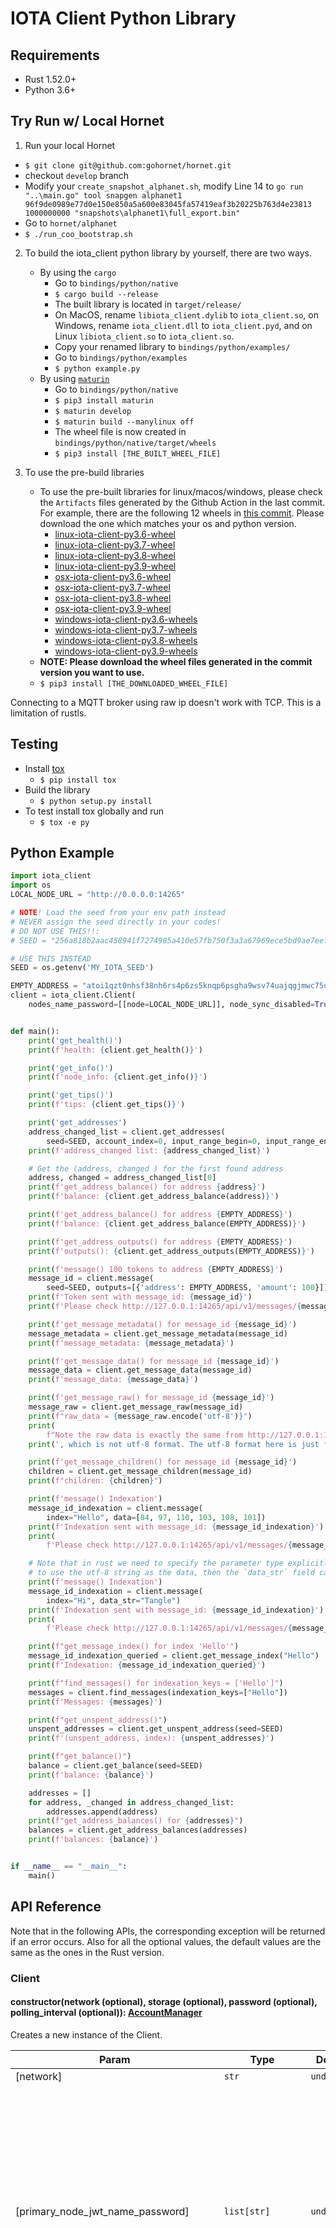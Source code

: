 # IOTA Client Python Library

## Requirements

- Rust 1.52.0+
- Python 3.6+

## Try Run w/ Local Hornet

1. Run your local Hornet
- `$ git clone git@github.com:gohornet/hornet.git`
- checkout `develop` branch
- Modify your `create_snapshot_alphanet.sh`, modify Line 14 to `go run "..\main.go" tool snapgen alphanet1 96f9de0989e77d0e150e850a5a600e83045fa57419eaf3b20225b763d4e23813 1000000000 "snapshots\alphanet1\full_export.bin"`
- Go to `hornet/alphanet`
- `$ ./run_coo_bootstrap.sh`

2. To build the iota_client python library by yourself, there are two ways.
   - By using the `cargo`
     - Go to `bindings/python/native`
     - `$ cargo build --release`
     - The built library is located in `target/release/`
     - On MacOS, rename `libiota_client.dylib` to `iota_client.so`, on Windows, rename `iota_client.dll` to `iota_client.pyd`, and on Linux `libiota_client.so` to `iota_client.so`.
     - Copy your renamed library to `bindings/python/examples/`
     - Go to `bindings/python/examples`
     - `$ python example.py`
   - By using [`maturin`](#https://github.com/PyO3/maturin)
     - Go to `bindings/python/native`
     - `$ pip3 install maturin`
     - `$ maturin develop`
     - `$ maturin build --manylinux off`
     - The wheel file is now created in `bindings/python/native/target/wheels`
     - `$ pip3 install [THE_BUILT_WHEEL_FILE]`

3. To use the pre-build libraries
   - To use the pre-built libraries for linux/macos/windows, please check the `Artifacts` files generated by the Github Action in the last commit. For example, there are the following 12 wheels in [this commit](https://github.com/iotaledger/iota.rs/actions/runs/914545013). Please download the one which matches your os and python version.
     - [linux-iota-client-py3.6-wheel](https://github.com/iotaledger/iota.rs/suites/2929447645/artifacts/65772305)
     - [linux-iota-client-py3.7-wheel](https://github.com/iotaledger/iota.rs/suites/2929447645/artifacts/65772306)
     - [linux-iota-client-py3.8-wheel](https://github.com/iotaledger/iota.rs/suites/2929447645/artifacts/65772307)
     - [linux-iota-client-py3.9-wheel](https://github.com/iotaledger/iota.rs/suites/2929447645/artifacts/65772308)
     - [osx-iota-client-py3.6-wheel](https://github.com/iotaledger/iota.rs/suites/2929447645/artifacts/65772309)
     - [osx-iota-client-py3.7-wheel](https://github.com/iotaledger/iota.rs/suites/2929447645/artifacts/65772310)
     - [osx-iota-client-py3.8-wheel](https://github.com/iotaledger/iota.rs/suites/2929447645/artifacts/65772311)
     - [osx-iota-client-py3.9-wheel](https://github.com/iotaledger/iota.rs/suites/2929447645/artifacts/65772312)
     - [windows-iota-client-py3.6-wheels](https://github.com/iotaledger/iota.rs/suites/2929447645/artifacts/65772313)
     - [windows-iota-client-py3.7-wheels](https://github.com/iotaledger/iota.rs/suites/2929447645/artifacts/65772314)
     - [windows-iota-client-py3.8-wheels](https://github.com/iotaledger/iota.rs/suites/2929447645/artifacts/65772315)
     - [windows-iota-client-py3.9-wheels](https://github.com/iotaledger/iota.rs/suites/2929447645/artifacts/65772316)
   - **NOTE: Please download the wheel files generated in the commit version you want to use.**
   - `$ pip3 install [THE_DOWNLOADED_WHEEL_FILE]`

Connecting to a MQTT broker using raw ip doesn't work with TCP. This is a limitation of rustls.
## Testing
- Install [tox](#https://pypi.org/project/tox/)
  - `$ pip install tox`
- Build the library
  - `$ python setup.py install`
- To test install tox globally and run
  - `$ tox -e py`

## Python Example
```python
import iota_client
import os
LOCAL_NODE_URL = "http://0.0.0.0:14265"

# NOTE! Load the seed from your env path instead
# NEVER assign the seed directly in your codes!
# DO NOT USE THIS!!:
# SEED = "256a818b2aac458941f7274985a410e57fb750f3a3a67969ece5bd9ae7eef5b2"

# USE THIS INSTEAD
SEED = os.getenv('MY_IOTA_SEED')

EMPTY_ADDRESS = "atoi1qzt0nhsf38nh6rs4p6zs5knqp6psgha9wsv74uajqgjmwc75ugupx3y7x0r"
client = iota_client.Client(
    nodes_name_password=[[node=LOCAL_NODE_URL]], node_sync_disabled=True)


def main():
    print('get_health()')
    print(f'health: {client.get_health()}')

    print('get_info()')
    print(f'node_info: {client.get_info()}')

    print('get_tips()')
    print(f'tips: {client.get_tips()}')

    print('get_addresses')
    address_changed_list = client.get_addresses(
        seed=SEED, account_index=0, input_range_begin=0, input_range_end=10, get_all=True)
    print(f'address_changed list: {address_changed_list}')

    # Get the (address, changed ) for the first found address
    address, changed = address_changed_list[0]
    print(f'get_address_balance() for address {address}')
    print(f'balance: {client.get_address_balance(address)}')

    print(f'get_address_balance() for address {EMPTY_ADDRESS}')
    print(f'balance: {client.get_address_balance(EMPTY_ADDRESS)}')

    print(f'get_address_outputs() for address {EMPTY_ADDRESS}')
    print(f'outputs(): {client.get_address_outputs(EMPTY_ADDRESS)}')

    print(f'message() 100 tokens to address {EMPTY_ADDRESS}')
    message_id = client.message(
        seed=SEED, outputs=[{'address': EMPTY_ADDRESS, 'amount': 100}])['message_id']
    print(f'Token sent with message_id: {message_id}')
    print(f'Please check http://127.0.0.1:14265/api/v1/messages/{message_id}')

    print(f'get_message_metadata() for message_id {message_id}')
    message_metadata = client.get_message_metadata(message_id)
    print(f'message_metadata: {message_metadata}')

    print(f'get_message_data() for message_id {message_id}')
    message_data = client.get_message_data(message_id)
    print(f'message_data: {message_data}')

    print(f'get_message_raw() for message_id {message_id}')
    message_raw = client.get_message_raw(message_id)
    print(f"raw_data = {message_raw.encode('utf-8')}")
    print(
        f"Note the raw data is exactly the same from http://127.0.0.1:14265/api/v1/messages/{message_id}/raw")
    print(', which is not utf-8 format. The utf-8 format here is just for ease of demonstration')

    print(f'get_message_children() for message_id {message_id}')
    children = client.get_message_children(message_id)
    print(f"children: {children}")

    print(f'message() Indexation')
    message_id_indexation = client.message(
        index="Hello", data=[84, 97, 110, 103, 108, 101])
    print(f'Indexation sent with message_id: {message_id_indexation}')
    print(
        f'Please check http://127.0.0.1:14265/api/v1/messages/{message_id_indexation}')

    # Note that in rust we need to specify the parameter type explicitly, so if the user wants
    # to use the utf-8 string as the data, then the `data_str` field can be used.
    print(f'message() Indexation')
    message_id_indexation = client.message(
        index="Hi", data_str="Tangle")
    print(f'Indexation sent with message_id: {message_id_indexation}')
    print(
        f'Please check http://127.0.0.1:14265/api/v1/messages/{message_id_indexation}')

    print(f"get_message_index() for index 'Hello'")
    message_id_indexation_queried = client.get_message_index("Hello")
    print(f'Indexation: {message_id_indexation_queried}')

    print(f"find_messages() for indexation_keys = ['Hello']")
    messages = client.find_messages(indexation_keys=["Hello"])
    print(f'Messages: {messages}')

    print(f"get_unspent_address()")
    unspent_addresses = client.get_unspent_address(seed=SEED)
    print(f'(unspent_address, index): {unspent_addresses}')

    print(f"get_balance()")
    balance = client.get_balance(seed=SEED)
    print(f'balance: {balance}')

    addresses = []
    for address, _changed in address_changed_list:
        addresses.append(address)
    print(f"get_address_balances() for {addresses}")
    balances = client.get_address_balances(addresses)
    print(f'balances: {balance}')


if __name__ == "__main__":
    main()

```

## API Reference

Note that in the following APIs, the corresponding exception will be returned if an error occurs.
Also for all the optional values, the default values are the same as the ones in the Rust version.

### Client

#### constructor(network (optional), storage (optional), password (optional), polling_interval (optional)): [AccountManager](#accountmanager)

Creates a new instance of the Client.

| Param                                | Type                                         | Default                | Description                                                                                                                                                                                                                                              |
| ------------------------------------ | -------------------------------------------- | ---------------------- | -------------------------------------------------------------------------------------------------------------------------------------------------------------------------------------------------------------------------------------------------------- |
| [network]                            | <code>str</code>                             | <code>undefined</code> | The network                                                                                                                                                                                                                                              |
| [primary_node_jwt_name_password]     | <code>list[str]</code>                       | <code>undefined</code> | An array of array with node URLs and optional JWT and basic auth name and password (length 1 is only the url, length 2 is url with JWT, length 3 is url with basic auth name and password and length 4 is url with JWT and basic auth name and password) |
| [primary_pow_node_jwt_name_password] | <code>list[str]</code>                       | <code>undefined</code> | An array of array with node URLs and optional JWT and basic auth name and password (length 1 is only the url, length 2 is url with JWT, length 3 is url with basic auth name and password and length 4 is url with JWT and basic auth name and password) |
| [nodes_name_password]                | <code>list[]list[str]</code>                 | <code>undefined</code> | An array of array with node URLs and optional JWT and basic auth name and password (length 1 is only the url, length 2 is url with JWT, length 3 is url with basic auth name and password and length 4 is url with JWT and basic auth name and password) |
| [permanodes_name_password]           | <code>list[]list[str]</code>                 | <code>undefined</code> | An array of array with node URLs and optional JWT and basic auth name and password (length 1 is only the url, length 2 is url with JWT, length 3 is url with basic auth name and password and length 4 is url with JWT and basic auth name and password) |
| [node_sync_interval]                 | <code>int</code>                             | <code>undefined</code> | The interval for the node syncing process                                                                                                                                                                                                                |
| [node_sync_disabled]                 | <code>bool</code>                            | <code>undefined</code> | Disables the node syncing process. Every node will be considered healthy and ready to use                                                                                                                                                                |
| [node_pool_urls]                     | <code>str</code>                             | <code>undefined</code> | An array of node pool URLs                                                                                                                                                                                                                               |
| [quorum]                             | <code>bool</code>                            | <code>false</code>     | Bool to define if quorum should be used                                                                                                                                                                                                                  |
| [quorum_size]                        | <code>int</code>                             | <code>3</code>         | An int that defines how many nodes should be used for quorum                                                                                                                                                                                             |
| [quorum_threshold]                   | <code>int</code>                             | <code>66</code>        | Define the % of nodes that need to return the same response to accept it                                                                                                                                                                                 |
| [request_timeout]                    | <code>int</code>                             | <code>undefined</code> | Sets the default HTTP request timeout                                                                                                                                                                                                                    |
| [api_timeout]                        | <code>dict</code>                            | <code>undefined</code> | The API to set the request timeout. Key: 'GetHealth', 'GetInfo', 'GetPeers', 'GetTips', 'PostMessage', 'GetOutput', 'GetMilestone' Value: timeout in milliseconds                                                                                        |
| [local_pow]                          | <code>bool</code>                            | <code>undefined</code> | Flag determining if PoW should be done locally or remotely                                                                                                                                                                                               |
| [tips_interval]                      | <code>int</code>                             | <code>undefined</code> | Time between requests for new tips during PoW                                                                                                                                                                                                            |
| [mqtt_broker_options]                | <code>[BrokerOptions](#brokeroptions)</code> | <code>undefined</code> | Sets the options for the MQTT connection with the node                                                                                                                                                                                                   |

**Returns** The constructed [Client](#client).

### Full Node APIs

#### get_health(): bool

Gets the node health status.

**Returns** whether the node is healthy.

#### get_info(): NodeInfoWrapper

Gets information about the node.

**Returns** the [NodeInfoWrapper](#nodeinfowrapper).

#### get_peers(): list[PeerDto]

Gets peers of the node.

**Returns** the list of [PeerDto](#peerdto).

#### get_tips(): list[str]

Gets non-lazy tips.

**Returns** two non-lazy tips' message ids in list.

#### post_message(msg): str

Submits a message.

| Param | Type                             | Default                | Description           |
| ----- | -------------------------------- | ---------------------- | --------------------- |
| [msg] | <code>[Message](#message)</code> | <code>undefined</code> | The message to submit |

**Returns** the message id of the submitted message.

#### get_output(output_id): OutputResponse

Gets the UTXO outputs associated with the given output id.

| Param       | Type             | Default                | Description                    |
| ----------- | ---------------- | ---------------------- | ------------------------------ |
| [output_id] | <code>str</code> | <code>undefined</code> | The id of the output to search |

**Returns** the OutputResponse[#outputresponse].

#### get_address_balance(address): BalanceAddressResponse

Gets the balance in the address.

| Param     | Type                   | Default                | Description               |
| --------- | ---------------------- | ---------------------- | ------------------------- |
| [address] | <code>list[str]</code> | <code>undefined</code> | The address Bech32 string |

**Returns** the [BalanceAddressResponse](#BalanceAddressResponse).

#### get_address_outputs(address, options (optional)): list[UtxoInput]

Gets the UTXO outputs associated with the given address.

| Param     | Type                                                           | Default                | Description               |
| --------- | -------------------------------------------------------------- | ---------------------- | ------------------------- |
| [address] | <code>str</code>                                               | <code>undefined</code> | The address Bech32 string |
| [options] | <code>[[AddressOutputsOptions](#addressoutputsoptions)]</code> | <code>undefined</code> | The query filters         |

**Returns** the list of [UtxoInput](#UtxoInput).

#### find_outputs(output_ids (optional), addresses (optional)): list[OutputResponse]

Gets the UTXO outputs associated with the given output ids and addresses.

| Param        | Type                   | Default                | Description                      |
| ------------ | ---------------------- | ---------------------- | -------------------------------- |
| [output_ids] | <code>list[str]</code> | <code>undefined</code> | The list of addresses to search  |
| [addresses]  | <code>list[str]</code> | <code>undefined</code> | The list of output ids to search |

**Returns** the list of [OutputResponse](#outputresponse).

#### get_milestone(index): MilestoneDto

Gets the milestone by the given index.

| Param   | Type             | Default                | Description                |
| ------- | ---------------- | ---------------------- | -------------------------- |
| [index] | <code>int</code> | <code>undefined</code> | The index of the milestone |

**Returns** the [MilestoneDto](#milestonedto).

#### get_milestone_utxo_changes(index): MilestoneUTXOChanges

Gets the utxo changes by the given milestone index.

| Param   | Type             | Default                | Description                |
| ------- | ---------------- | ---------------------- | -------------------------- |
| [index] | <code>int</code> | <code>undefined</code> | The index of the milestone |

**Returns** the [MilestoneUTXOChanges](#milestoneutxochanges).

#### get_receipts(): Vec<ReceiptDto>

Get all receipts.

**Returns** the [ReceiptDto](#ReceiptDto).

#### get_receipts_migrated_at(index): Vec<ReceiptDto>

Get all receipts for a given milestone index.

| Param   | Type             | Default                | Description                |
| ------- | ---------------- | ---------------------- | -------------------------- |
| [index] | <code>int</code> | <code>undefined</code> | The index of the milestone |

**Returns** the [ReceiptDto](#ReceiptDto).

#### get_treasury(): TreasuryResponse

Get the treasury amount.

**Returns** the [TreasuryResponse](#TreasuryResponse).

#### get_included_message(): Message

Get the included message of a transaction.

| Param   | Type             | Description               |
| ------- | ---------------- | ------------------------- |
| [index] | <code>str</code> | The id of the transaction |

**Returns** the new [Message](#message).


### High-Level APIs

#### message(seed (optional), account_index (optional), initial_address_index (optional), inputs (optional), input_range_begin (optional), input_range_end (optional), outputs (optional), dust_allowance_outputs (optional), index (optional), index_raw (optional), data (optional), data_str (optional), parents (optional)): Message

Build a message.

| Param                    | Type                                       | Default                | Description                                  |
| ------------------------ | ------------------------------------------ | ---------------------- | -------------------------------------------- |
| [seed]                   | <code>str</code>                           | <code>undefined</code> | The hex-encoded seed of the account to spend |
| [account_index]          | <code>int</code>                           | <code>undefined</code> | The account index                            |
| [initial_address_index]  | <code>int</code>                           | <code>undefined</code> | The initial address index                    |
| [inputs]                 | <code>list[[UtxoInput](#utxoinput)]</code> | <code>undefined</code> | UtxoInputs                                   |
| [input_range_begin]      | <code>int</code>                           | <code>undefined</code> | The begin index of the input                 |
| [input_range_end]        | <code>int</code>                           | <code>undefined</code> | The end index of the input                   |
| [outputs]                | <code>list[[Output](#output)]</code>       | <code>undefined</code> | Outputs                                      |
| [dust_allowance_outputs] | <code>list[[Output](#output)]</code>       | <code>undefined</code> | Dust allowance output to the transaction     |
| [index]                  | <code>str</code>                           | <code>undefined</code> | The indexation string                        |
| [index_raw]              | <code>list[int]</code>                     | <code>undefined</code> | The indexation byte array                    |
| [data]                   | <code>list[int]</code>                     | <code>undefined</code> | The data in bytes                            |
| [data_str]               | <code>str</code>                           | <code>undefined</code> | The data string                              |
| [parents]                | <code>list[str]</code>                     | <code>undefined</code> | The message ids of the parents               |

#### get_output_amount_and_address(output): (int, AddressDto, bool)

Get the output amount and address from the provided OutputDto.

| Param    | Type                   | Default                | Description                                   |
| -------- | ---------------------- | ---------------------- | --------------------------------------------- |
| [output] | <code>OutputDto</code> | <code>undefined</code> | The outputs where we want to send them tokens |

**Returns** the tuple of (the amount of tokens, the address, the indicator of the output type: `true` for `SignatureLockedSingle`, `false` for `SignatureLockedDustAllowance`).

#### prepare_transaction(inputs, outputs): PreparedTransactionData

Prepare a transaction.

| Param     | Type                         | Default                | Description                                      |
| --------- | ---------------------------- | ---------------------- | ------------------------------------------------ |
| [inputs]  | <code>list[UtxoInput]</code> | <code>undefined</code> | The UTXOInputs where we want to send tokens from |
| [outputs] | <code>list[Output]</code>    | <code>undefined</code> | The outputs where we want to send them tokens    |

**Returns** the prepared transaction data.

#### sign_transaction(prepared_transaction_data, seed, start_index, end_index): Payload

Sign the transaction.

| Param                       | Type                                 | Default                | Description                      |
| --------------------------- | ------------------------------------ | ---------------------- | -------------------------------- |
| [prepared_transaction_data] | <code>PreparedTransactionData</code> | <code>undefined</code> | The prepared transaction data    |
| [seed]                      | <code>str</code>                     | <code>undefined</code> | The seed                         |
| [start_index]               | <code>int</code>                     | <code>undefined</code> | The start address index          |
| [end_index]                 | <code>int</code>                     | <code>undefined</code> | The end address index (excluded) |

**Returns** the [Payload](#payload).

#### finish_message(payload): Message

Construct the message by payload.

| Param     | Type                 | Default                | Description             |
| --------- | -------------------- | ---------------------- | ----------------------- |
| [payload] | <code>Payload</code> | <code>undefined</code> | The [Payload](#payload) |

**Returns** the [Message](#message).

#### get_message_metadata(message_id): MessageMetadataResponse

Get the message metadata by message_id.

| Param        | Type             | Default                | Description    |
| ------------ | ---------------- | ---------------------- | -------------- |
| [message_id] | <code>str</code> | <code>undefined</code> | The message id |

**Returns** the [MessageMetadataResponse](#messagemetadataresponse).

#### get_message_data(message_id): Message

Gets the message data from the message id.

| Param        | Type             | Default                | Description    |
| ------------ | ---------------- | ---------------------- | -------------- |
| [message_id] | <code>str</code> | <code>undefined</code> | The message id |

**Returns** the [Message](#message).

#### get_message_raw(message_id): str

Gets the raw message string from the message id.

| Param        | Type             | Default                | Description    |
| ------------ | ---------------- | ---------------------- | -------------- |
| [message_id] | <code>str</code> | <code>undefined</code> | The message id |

**Returns** the raw message string.

#### get_message_children(message_id): list[str]

Gets the children of the given message.

| Param        | Type             | Default                | Description    |
| ------------ | ---------------- | ---------------------- | -------------- |
| [message_id] | <code>str</code> | <code>undefined</code> | The message id |

**Returns** the list of children strings.

#### get_message_id(payload_str): str

Get the message id from the payload string.

| Param       | Type             | Default                | Description                                    |
| ----------- | ---------------- | ---------------------- | ---------------------------------------------- |
| payload_str | <code>str</code> | <code>undefined</code> | The payload string from the mqtt message event |

**Returns** The identifier of message.

#### get_message_index(index): list[str]

Gets the list of message indices from the message_id.

| Param   | Type             | Default                | Description               |
| ------- | ---------------- | ---------------------- | ------------------------- |
| [index] | <code>str</code> | <code>undefined</code> | The identifier of message |

**Returns** the list of message ids.

#### find_messages(indexation_keys (optional), message_ids (optional)): list[Message]

Finds all messages associated with the given indexation keys and message ids.

| Param             | Type                   | Default                | Description                             |
| ----------------- | ---------------------- | ---------------------- | --------------------------------------- |
| [indexation_keys] | <code>list[str]</code> | <code>undefined</code> | The list of indexations keys too search |
| [message_ids]     | <code>list[str]</code> | <code>undefined</code> | The list of message ids to search       |

**Returns** the list of the found messages.

#### get_unspent_address(seed, account_index (optional), initial_address_index(optional)): (str, int)

Gets a valid unspent address.

| Param                   | Type             | Default                | Description                    |
| ----------------------- | ---------------- | ---------------------- | ------------------------------ |
| [seed]                  | <code>str</code> | <code>undefined</code> | The hex-encoded seed to search |
| [account_index]         | <code>int</code> | <code>undefined</code> | The account index              |
| [initial_address_index] | <code>int</code> | <code>undefined</code> | The initial address index      |

**Returns** a tuple with type of `(str, int)` as the address and corresponding index in the account.

#### get_addresses(seed, account_index (optional), input_range_begin (optional), input_range_end (optional) get_all (optional)): list[(str, bool (optional))]

Finds addresses from the seed regardless of their validity.

| Param               | Type                | Default                | Description                    |
| ------------------- | ------------------- | ---------------------- | ------------------------------ |
| [seed]              | <code>str</code>    | <code>undefined</code> | The hex-encoded seed to search |
| [account_index]     | <code>int</code>    | <code>undefined</code> | The account index              |
| [input_range_begin] | <code>int</code>    | <code>undefined</code> | The begin of the address range |
| [input_range_end]   | <code>int</code>    | <code>undefined</code> | The end of the address range   |
| [bech32_hrp]        | <code>string</code> | <code>undefined</code> | The Bech32 HRP                 |
| [get_all]           | <code>bool</code>   | <code>undefined</code> | Get all addresses              |

**Returns** a list of tuples with type of `(str, int)` as the address and corresponding index in the account.

#### get_balance(seed, account_index (optional), initial_address_index(optional), gap_limit(optional)): int

Get balance on a given seed and its wallet account index.

| Param                   | Type             | Default                | Description                    |
| ----------------------- | ---------------- | ---------------------- | ------------------------------ |
| [seed]                  | <code>str</code> | <code>undefined</code> | The hex-encoded seed to search |
| [account_index]         | <code>int</code> | <code>undefined</code> | The account index              |
| [initial_address_index] | <code>int</code> | <code>undefined</code> | The initial address index      |
| [gap_limit]             | <code>int</code> | <code>undefined</code> | The gap limit                  |

**Returns** the amount of balance.

#### get_address_balances(addresses): list[AddressBalancePair]

Get the balance in iotas for the given addresses.

| Param       | Type                   | Default                | Description                     |
| ----------- | ---------------------- | ---------------------- | ------------------------------- |
| [addresses] | <code>list[str]</code> | <code>undefined</code> | The list of addresses to search |

**Returns** the list of [AddressBalancePair](#addressbalancepair).

#### generate_mnemonic()

Returns a random generated Bip39 mnemonic with the English word list.

**Returns** A String

#### mnemonic_to_hex_seed(mnemonic)

Returns the seed hex encoded.

| Param    | Type             | Default                | Description                                           |
| -------- | ---------------- | ---------------------- | ----------------------------------------------------- |
| mnemonic | <code>str</code> | <code>undefined</code> | Bip39 mnemonic with words from the English word list. |

**Returns** A String

#### find_inputs(addresses, amount: u64)

Return the inputs from addresses for a provided amount (useful for offline signing)

| Param     | Type                   | Default                | Description             |
| --------- | ---------------------- | ---------------------- | ----------------------- |
| addresses | <code>list[str]</code> | <code>undefined</code> | The input address list. |
| amount    | <code>str</code>       | <code>undefined</code> | The input amount.       |


**Returns** The list of [UtxoInput](#utxoinput).

#### bech32_to_hex(bech32)

Returns a parsed hex String from bech32.

| Param  | Type             | Default                | Description               |
| ------ | ---------------- | ---------------------- | ------------------------- |
| bech32 | <code>str</code> | <code>undefined</code> | The address Bech32 string |

**Returns** A String

#### hex_to_bech32(hex, bech32_hrp (optional))

Returns a parsed bech32 String from hex.

| Param      | Type             | Default                | Description               |
| ---------- | ---------------- | ---------------------- | ------------------------- |
| bech32     | <code>str</code> | <code>undefined</code> | The address Bech32 string |
| bech32_hrp | <code>str</code> | <code>undefined</code> | The Bech32 hrp string     |

**Returns** A String

#### hex_public_key_to_bech32_address(hex, bech32_hrp (optional))

Returns the bech32 address from the hex public key.

| Param      | Type             | Default                | Description            |
| ---------- | ---------------- | ---------------------- | ---------------------- |
| hex        | <code>str</code> | <code>undefined</code> | Hex encoded public key |
| bech32_hrp | <code>str</code> | <code>undefined</code> | The Bech32 hrp string  |

**Returns** A String

#### is_address_valid(address): bool

Checks if a str is a valid bech32 encoded address.

| Param   | Type             | Default                | Description               |
| ------- | ---------------- | ---------------------- | ------------------------- |
| address | <code>str</code> | <code>undefined</code> | The address Bech32 string |

**Returns** A boolean.

#### retry(message_id): (str, Message)

Retries (promotes or reattaches) the message associated with the given id.

| Param        | Type             | Default                | Description    |
| ------------ | ---------------- | ---------------------- | -------------- |
| [message_id] | <code>str</code> | <code>undefined</code> | The message id |

**Returns** the message id and the retried [Message](#message).

#### retry_until_included(message_id, interval (optional), max_attempts (optional)): list[(str, Message)]

Retries (promotes or reattaches) the message associated with the given id.

| Param        | Type             | Default                | Description                                            |
| ------------ | ---------------- | ---------------------- | ------------------------------------------------------ |
| [message_id] | <code>str</code> | <code>undefined</code> | The message id                                         |
| interval     | <code>int</code> | <code>5</code>         | The interval in seconds in which we retry the message. |
| max_attempts | <code>int</code> | <code>10</code>        | The maximum of attempts we retry the message.          |

**Returns** the message ids and [Message](#message) of reattached messages.

#### consolidate_funds(seed, account_index, start_index, end_index): str

Function to consolidate all funds from a range of addresses to the address with the lowest index in that range

| Param           | Type             | Description                                                           |
| --------------- | ---------------- | --------------------------------------------------------------------- |
| [seed]          | <code>str</code> | The seed                                                              |
| [account_index] | <code>int</code> | The account index.                                                    |
| [start_index]   | <code>int</code> | The lowest address index, funds will be consolidated to this address. |
| [end_index]     | <code>int</code> | The address index until which funds will be consolidated              |

**Returns** the address to which the funds got consolidated, if any were available.

#### search_address(seed, bech32_hrp, account_index, start_index, end_index, address): (int, bool)

Function to find the index and address type of an address

| Param           | Type                | Description                      |
| --------------- | ------------------- | -------------------------------- |
| [seed]          | <code>str</code>    | The seed                         |
| [bech32_hrp]    | <code>string</code> | The Bech32 HRP                   |
| [account_index] | <code>int</code>    | The account index                |
| [start_index]   | <code>int</code>    | The start address index          |
| [end_index]     | <code>int</code>    | The end address index (excluded) |
| [address]       | <code>str</code>    | The address Bech32 string        |

**Returns** index and address type of an address.

#### reattach(message_id): (str, Message)

Reattaches the message associated with the given id.

| Param        | Type             | Default                | Description    |
| ------------ | ---------------- | ---------------------- | -------------- |
| [message_id] | <code>str</code> | <code>undefined</code> | The message id |

**Returns** the message id and the reattached [Message](#message).

#### promote(message_id): (str, Message)

Promotes the message associated with the given id.

| Param        | Type             | Default                | Description    |
| ------------ | ---------------- | ---------------------- | -------------- |
| [message_id] | <code>str</code> | <code>undefined</code> | The message id |

**Returns** the message id and the promoted [Message](#message).

### MQTT APIs

#### subscribe_topic(topic, callback): void

Subscribe a topic and assign the associated callback.

| Param      | Type                  | Default                | Description           |
| ---------- | --------------------- | ---------------------- | --------------------- |
| [topic]    | <code>str</code>      | <code>undefined</code> | The MQTT topic        |
| [callback] | <code>function</code> | <code>undefined</code> | The callback function |

#### subscribe_topics(topics, callback): void

Subscribe topics and assign the associated callbacks, respectively.

| Param      | Type                   | Default                | Description            |
| ---------- | ---------------------- | ---------------------- | ---------------------- |
| [topics]   | <code>list[str]</code> | <code>undefined</code> | The MQTT topics        |
| [callback] | <code>function</code>  | <code>undefined</code> | The callback functions |

#### unsubscribe(): void

Unsubscribe all topics.

#### unsubscribe_topics(topics): void

Unsubscribe from provided topics.

| Param    | Type                   | Default                | Description     |
| -------- | ---------------------- | ---------------------- | --------------- |
| [topics] | <code>list[str]</code> | <code>undefined</code> | The MQTT topics |

#### disconnect(): void

Disconnect the mqtt broker.

#### WalletAddress

A dict with the following key/value pairs.

```python
message_metadata_response = {
    'message_id': str,
    'parent_message_ids': list[str],
    'is_solid': bool,
    'referenced_by_milestone_index': int, # (optional)
    'milestone_index': int,  # (optional)
    'ledger_inclusion_state': LedgerInclusionStateDto,  # (optional)
    'conflict_reason': int,  # (optional)
    'should_promote:' bool  # (optional)
    'should_reattach': bool  # (optional)
}
```

Please refer to [LedgerInclusionStateDto](#ledgerinclusionstatedto) for the details of this type.

#### BalanceAddressResponse

A dict with the following key/value pairs.

```python
balance_for_address_response = {
    'address_type': int,
    'address': str,
    'balance': int
}
```

#### AddressBalancePair

A dict with the following key/value pairs.

```python
address_balance_pair = {
    'address': str,
    'balance': int
    'dust_allowed': bool
}
```

#### MilestoneDto

A dict with the following key/value pairs.

```python
milestoned_to = {
    'index': int,
    'timestamp': int,
    'message_id':  str
}
```

#### MilestoneUTXOChanges

A dict with the following key/value pairs.

```python
milestone_utxo_changes = {
    'index': int,
    'created_outputs': list[str],
    'consumed_outputs': list[str]
}
```

#### ReceiptDto

A dict with the following key/value pairs.

```python
receiptDto = {
    'receipt': Receipt,
    'milestone_index': int,
}
```

#### TreasuryResponse

A dict with the following key/value pairs.

```python
treasuryResponse = {
    'milestone_id': str,
    'amount': int,
}
```

#### UtxoInput

A dict with the following key/value pairs.

```python
utxo_input = {
    'transaction_id': list[int],
    'index': int
}
```

#### OutputResponse

A dict with the following key/value pairs.

```python
output_response = {
    'message_id': str,
    'transaction_id': str,
    'output_index': int,
    'is_spent': bool,
    'output': OutputDto
}
```

Please refer to [OutputDto](#outputdto) for the details of this type.

#### OutputDto

A dict with the following key/value pairs.

```python
output_dto = {
    'treasury': TreasuryOutputDto, # (opitonal)
    'signature_locked_single': SignatureLockedSingleOutputDto, # (opitonal)
    'signature_locked_dust_allowance': SignatureLockedDustAllowanceOutputDto # (opitonal)
}
```

Please refer to [TreasuryOutputDto](#treasuryoutputdto), [SignatureLockedSingleOutputDto](#signaturelockedsingleoutputdto), and [SignatureLockedDustAllowanceOutputDto](#signaturelockedDustallowanceoutputdto) for the details of these types.

#### SignatureLockedSingleOutputDto

A dict with the following key/value pairs.

```python
signature_locked_single_output_dto = {
    'kind': int,
    'address': AddressDto,
    'amount': int
}
```

Please refer to [AddressDto](#addressdto) for the details of this type.

#### SignatureLockedDustAllowanceOutputDto

A dict with the following key/value pairs.

```python
signature_locked_dust_allowance_output_dto = {
    'kind': int,
    'address': AddressDto,
    'amount': int
}
```

Please refer to [AddressDto](#addressdto) for the details of this type.

#### pub struct TreasuryOutputDto {


A dict with the following key/value pairs.

```python
treasury_output_dto = {
    'kind': int,
    'amount':int
}
```

#### AddressDto

A dict with the following key/value pairs.

```python
address_dto = {
    'ed25519': Ed25519AddressDto
}
```

Please refer to [Ed25519AddressDto](#ed25519addressdto) for the details of this type.

#### Ed25519AddressDto

A dict with the following key/value pairs.

```python
ed25519_address_dto = {
    'kind': int,
    'address': str
}
```

#### Message

A dict with the following key/value pairs.

```python
message = {
    'message_id': str,
    'network_id': int,
    'parents': list[str],
    'payload': Payload, # (optional)
    'nonce': int
}
```

Please refer to [Payload](#payload) for the details of this type.

#### Payload

A dict with the following key/value pairs.

```python
payload = {
    'transaction': list[Transaction], # (optional)
    'milestone': list[Milestone], # (optional)
    'indexation': list[Indexation], # (optional)
    'receipt': List[Receipt], # (optional)
    'treasury_transaction': List[TreasuryTransaction], # (optional)

}
```

Please refer to [Transaction](#transaction), [Milestone](#milestone), and [Indexation](#indexation) for the details of these types.

#### Transaction

A dict with the following key/value pairs.

```python
transaction = {
    'essence': RegularEssence,
    'unlock_blocks': list[UnlockBlock]
}
```

Please refer to [RegularEssence](#regularessence), and [UnlockBlock](#unlockblock) for the details of these types.

#### Milestone

A dict with the following key/value pairs.

```python
milestone = {
    'essence': MilestonePayloadEssence,
    'signatures': list[list[int]]
}
```

Please refer to [MilestonePayloadEssence](#milestonepayloadessence) for the details of this type.

#### MilestonePayloadEssence

A dict with the following key/value pairs.

```python
milestone_payload_essence = {
    'index': int,
    'timestamp': int,
    'parents': list[str],
    'merkle_proof': list[int],
    'next_pow_score': int,
    'next_pow_score_milestone_index': int,
    'public_keys': list[list[int]]
}
```

#### Indexation

A dict with the following key/value pairs.

```python
indexation = {
    'index': str,
    'data': list[int]
}
```

#### RegularEssence

A dict with the following key/value pairs.

```python
regular_essence = {
    'inputs': list[Input],
    'outputs': list[Output],
    'payload': list[Payload]
}
```

Please refer to [Input](#input), [Output](#output), and [Payload](#payload) for the details of these types.

#### Output

A dict with the following key/value pairs.

```python
output = {
    'address': str,
    'amount': int
}
```

#### Input

A dict with the following key/value pairs.

```python
input = {
    'transaction_id': str,
    'index': int
}
```

#### UnlockBlock

A dict with the following key/value pairs.

```python
unlock_block = {
    'signature': Ed25519Signature, # (optional)
    'reference': int # (optional)
}
```

Please refer to [Ed25519Signature](#ed25519Signature) for the details of this type.

#### Ed25519Signature

A dict with the following key/value pairs.

```python
ed25519_signature = {
    'public_key': list[int],
    'signature': list[int]
}
```

#### BrokerOptions

A dict with the following key/value pairs.

```python
broker_options = {
    'automatic_disconnect': bool,
    'timeout': int,
    'max_reconnection_attempts': int,
}
```

#### LedgerInclusionStateDto

A dict with the following key/value pairs.

```python
ledger_inclusion_state_dto = {
    'state': str
}
```

#### NodeInfoWrapper

A dict with the following key/value pairs.

```python
nodeinfo_wrapper{
    url: str,
    nodeinfo: info_response,
}
info_response = {
    'name': str,
    'version': str,
    'is_healthy': bool,
    'network_id': str,
    'bech32_hrp': str,
    'min_pow_score': float,
    'messages_per_second': float,
    'referenced_messages_per_second': float,
    'referenced_rate': float,
    'latest_milestone_timestamp': u64,
    'latest_milestone_index': int,
    'confirmed_milestone_index': int,
    'pruning_index': int,
    'features': list[str],
    'min_pow_score': float,
}
```

#### NetworkInfo

A dict with the following key/value pairs.

```python
network_info = {
    'network': str,
    'network_id': int,
    'bech32_hrp': str,
    'min_pow_score': float,
    'local_pow': bool,
    'tips_interval': int,
}
```

#### PeerDto

A dict with the following key/value pairs.

```python
peer_dto = {
    'id': str,
    'multi_addresses': list[str],
    'alias': str, # (optional)
    'relation': RelationDto,
    'connected': bool,
    'gossip': GossipDto, # (optional)
}
```

Please refer to [RelationDto](#relationdto) and [GossipDto](#gossipdto) for the details of these types.

#### RelationDto

A dict with the following key/value pairs.

```python
relation_dto = {
    'relation': str
}
```

#### GossipDto

A dict with the following key/value pairs.

```python
gossip_dto = {
    'heartbeat': HeartbeatDto,
    'metrics': MetricsDto
}
```

Please refer to [HeartbeatDto](#heartbeatdto) and [MetricsDto](#metricsdto) for the details of these types.

#### HeartbeatDto

A dict with the following key/value pairs.

```python
heart_beat_dto = {
    'solid_milestone_index': int,
    'pruned_milestone_index': int,
    'latest_milestone_index': int,
    'connected_neighbors': int,
    'synced_neighbors': int
}
```

#### MetricsDto

A dict with the following key/value pairs.

```python
metrics_dto = {
    'received_messages': int,
    'known_messages': int,
    'received_message_requests': int,
    'received_milestone_requests': int,
    'received_heartbeats': int,
    'sent_messages': int,
    'sent_message_requests': int,
    'sent_milestone_requests': int,
    'sent_heartbeats': int,
    'dropped_packets': int,
}
```

#### AddressOutputsOptions

A dict with the following key/value pairs.

```python
options = {
    'include_spent': bool,
    'output_type': string
}
